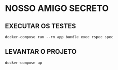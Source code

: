 # NOSSO AMIGO SECRETO

## EXECUTAR OS TESTES

`docker-compose run --rm app bundle exec rspec spec`

## LEVANTAR O PROJETO

`docker-compose up`